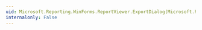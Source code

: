 ```yaml
---
uid: Microsoft.Reporting.WinForms.ReportViewer.ExportDialog(Microsoft.Reporting.WinForms.RenderingExtension,System.String,System.String)
internalonly: False
---
```

